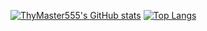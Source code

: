 [![ThyMaster555's GitHub stats](https://github-readme-stats.vercel.app/api?username=mastertar&count_private=true&show_icons=true)](https://github.com/mastertar/github-readme-stats)
[![Top Langs](https://github-readme-stats.vercel.app/api/top-langs/?username=anuraghazra)](https://github.com/anuraghazra/github-readme-stats)
